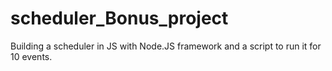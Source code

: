 # scheduler_Bonus_project
Building a scheduler in JS with Node.JS framework and a script to run it for 10 events.
